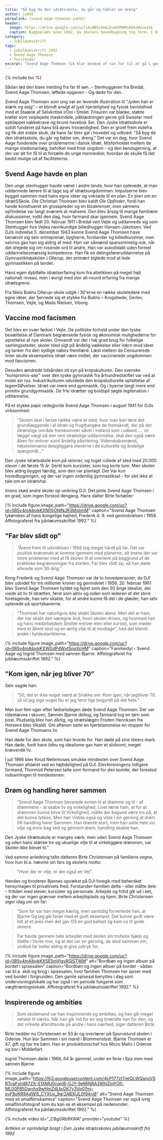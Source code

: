 ```yaml
---
title: "Så byg da den idrætsskole, du går og fabler om dreng"
author: jub92
permalink: /svend-aage-thomsen-jub92/
header:
  image: https://drive.google.com/uc?id=0B5v4mAibvkKXMHRVdU4zWUswa1E
  caption: Byggeplads anno 1942, da skolens hovedbygning tog form. I dag ville stilladsets opbygning give røde knopper hos Arbejdstilsynet.
category:
  - Jubilæumsskrift
tags:
  - jubilæumsskrift 1992
  - Svend Aage Thomsen
  - forstander
excerpt: "Svend Aage Thomsen fik klar besked af sin far til at gå i gang med projektet, Den Jyske Idrætsskole."
---
```


{% include toc %}

Sådan lød den klare melding fra far til søn. – Stenhuggeren fra Bredal, Svend Aage Thomsen, løftede opgaven - Og døde for den.

Svend Aage Thomsen som ung var en levende illustration til "Jyden han er stærk og sejg” – et blondt ansigt af jysk hjertelighed og fysisk bevidsthed med et Staænk af Selvkritisk irOni i Smilet. Frisuren var blanke, støbte krøller som velplejede maskindele, påklædningen gerne grå Sweater med opklappet nakkekrave og brune havebuk Ser. Den Jyske Idrætsskole er solidt funderet på hans blå øjnes troværdighed. Den er groet frem indefra og fik det sidste skub, da hans far blev gal i hovedet og udbrød: "Så byg da den idrætsskole, du går og fabler om, dreng." Det var en dag, hvor Svend Aage funderede over problemerne i dansk idræt. Misforholdet mellem de mange stadionanlæg, befolket med frisk ungdom - og den kendsgerning, at der var alt for få til at fortælle de unge mennesker, hvordan de skulle få det bedst mulige ud af faciliteterne.

## Svend Aage havde en plan

Den unge stenhugger havde været i andre lande, hvor han oplevede, at man uddannede lærere til at tage sig af idrætsungdommen. Impulserne blev bygget sammen med hans egne ideer og voksede til en plan. En plan om en idrætSSkole. Ole Christian Thomsen blev kaldt _Ole Opfinder_, fordi han havde konstrueret en grusspreder og en kloakrenser, men sønnens opfindelse var langt sværere at realisere. Den blev årsag til mange familiære diskussioner, indtil den dag, hvor farmand skar igennem. Svend Aage Thomsen blev født 20. februar 1911 i Bredal ved Vejle og uddannede sig som Stenhugger hos Vejles navnkundige billedhugger Hansen-Jakobsen. Ved DJIs indvielse 5. december 1943 kunne Svend Aage Thomsen have benævnt sig selv entreprenør, bygherre, forstander og billedkunstner, men selvros gav han sig aldrig af med. Han var såmænd sparsommelig nok, når det drejede sig om rosende ord til andre, Han var autodidakt uden formel uddannelsesmæssig kompetence. Han fik en delingsføreruddannelse på Gymnastikhøjskolen i Ollerup, der primært sigtede mod at lede gymnastikken på landet.

Hans egen dybtfølte idrætserfaring kom fra atletikken på meget højt nationalt niveau, men i øvrigt med stor all-round erfaring fra mange idrætsgrene.

Fra Niels Bukhs Ollerup-skole udgik i 30'erne en række skoleledere med egne ideer, der fjernede sig et stykke fra Bukhs – Krogshede, Gerlev, Thomsen, Vejle, og Mads Nielsen, Viborg.

## Vaccine mod facismen

Det blev en svær fødsel i Vejle. De politiske forhold under den tyske besættelse af Danmark begrænsede fysisk og økonomisk mulighederne for oprettelse af nye skoler. Omvendt var der i høj grad brug for folkelige samlingssteder, skoler med sigt på åndelig vækkelse eller Værn mod ideer og tanker fra den sydlige nabos fremfærd. Læst mellem de Censurerede linier skulle eksempelvis idræt være midlet, der vaccinerede ungdommen mod fascismen.

Desuden ændrede tidsånden sit syn på kropskulturen. Den svenske "kompromis-sejr" over den tyske gymnastik fra århundredskiftet var ved at miste sin rus. Industrikulturen udvidede den kropskulturelle opfattelse af legemSØvelser. Idræt var mere end gymnastik. Og i byerne langt mere end primitiv grundgymnastik. De frie idrætter og boldspil søgte legitimation i uddannelse.

På et stykke papir redegjorde Svend Aage Thomsen i august 1941 for DJIs virksomhed:

> "Skolen skal i første række være et sted, hvor man kan lære det grundlæggende i al idræt og frugtbargøre de fremskridt, der på det idrætslige område fremkommer såvel i indland som i udland. ... vil lægge vægt på den rent idrætslige uddannnelse, skal den også være åben for enhver sund åndelig påvirkning. Videnskabsmænd, højskolemænd delagtiggøre eleverne i de kulturelle og åndelige spørgsmål...”

Den Jyske Idrætsskole kom på skinner, og toget rullede af sted med 20.000 elever i de første 15 år. Dertil kom kursister, som tog korte ture. Men skolen blev aldrig bygget færdig, som den var planlagt. Det Var kun hovedbygningen, og der var ingen ordentlig gymnastiksal - for slet ikke at tale om en idrætshal.

Imens skød andre skoler op omkring DJI. Det pinte Svend Aage Thomsen i en grad, som ingen forstod dengang. Hans datter Birte fortæller:

{% include figure
    image_path="https://drive.google.com/uc?id=0B5v4mAibvkKXN05ONlNJR3MxbmM"
    caption="Svend Aage Thomsen lykønskes af hans kongelige højhed, Frederik d. 9. ved genindvielsen i 1958. Affotograferet fra jubilæumsskriftet 1992." %}

## "Far blev slidt op"

> "Årene frem til udvidelsen i 1958 tog meget hårdt på far. Det var psykisk krævende at komme igennem med planerne, alt imens der var store problemer med at få skolen til at overleve på baggrund af de praktiske begrænsninger fra starten. Far blev slidt op, så han døde allerede som 50-årig.”

Kong Frederik og Svend Aage Thomsen var de to hovedpersoner, da DJI blev udvidet for tre millioner kroner og genindviet i 1958. 20. februar 1961 blev Svend Aage Thomsen hyldet og fejret som den 50 årige idealist, der viede sit liv til idrætten, først som aktiv og siden som lederen af det store foretagende, han selv skabte, for at andre kunne få del i de glæder, han selv oplevede på sportsbanerne.

> "Thomsen har naturligvis ikke skabt Skolen alene. Men det er ham, der har skabt den særegne ånd, hvori skolen drives, og hvormed han og hans medarbejdere Smitter enhver elev eller kursist, som møder med et åbent sind og en ærlig vilje til at modtage", hed det blandt andet i hyldestartiklerne.

{% include figure
    image_path="https://drive.google.com/uc?id=0B5v4mAibvkKXWGdPdWxtSnpXcHM"
    caption="Familieidyl - Svend Aage og Ingrid Thomsen med sønnen Bjarne. Affotograferet fra jubilæumsskriftet 1992." %}

## "Kom igen, når jeg bliver 70”

Selv sagde han:

> "50, det er ikke noget værd at Snakke om. Kom igen, når jegbliver 70. så vil jeg sige noget Nu er jeg først lige begyndt på det hele."

Men kun fem uger efter fødselsdagen døde Svend Aage Thomsen. Der var ridestævne i skoven, Sønnen Bjarne deltog, og farmand tog en tørn som post. Pludselig blev han dårlig, og idrætslægen Froden Henriksen fra Horsens blev tilkaldt. Om aftenen satte en hjertelammelse en stopper for Svend Aage Thomsens liv.

Han døde for den skole, som han levede for. Han døde på sine ideers mark. Han døde, fordi hans ildhu og idealisme gav ham et slidsomt, meget krævende liv.

I juli 1966 blev Knud Nellemoses smukke mindesten over Svend Aage Thomsen afsløret ved en højtidelighed på DJI. Elevforeningens tidligere formand, Thormod Petersen talte som formand for den komite, der forestod indsamlingen til mindestenen:

## Drøm og handling hører sammen

> “Svend Aage Thomsen bevarede evnen til at drømme og til - af drømmene - at skabe liv og virkelighed. Livet lærte ham, at for at drømmen kunne blive til Virkelighed, måtte der bagved være tro på, at det kunne lykkes. Men han Vidste også og viste i sin gerning at drøm 09 handling hører Sammen. Han drømte stort, men han satte hele sin vilje og evne bag ved og gennem drøm. handling skabte han.

Den Jyske Idrætsskole er manges værk, men uden Svend Aage Thomsen og uden hans stærke tro og ukuelige vilje til at virkeliggøre drømmen, var Skolen ikke blevet til.”

Ved samme anledning talte datteren Birte Christensen på familiens vegne, hvor hun bl.a. nævnte sin fars og skolens motto:

> "Hvor der er vilje, er der også en Vej".

Hendes og broderen Bjarnes opvækst på DJI foregik med behersket hensyntagen til privatlivets fred. Forstander-familien delte - eller måtte dele – fritiden med elever, kursister og personale. Arbejde og fritid gik ud i eet, og der var ingen grænser mellem arbejdsplads og hjem. Birte Christensen siger idag om sin far:

> "Som far var han meget kærlig, men samtidig forventede han, at Bjarne Og jeg gik foran med et godt eksempel. Det kunne godt være lidt af et pres men det gav OS en god ballast og kom os til gode senere.

> Far havde gennem hele arbejdet med skolen sin trofaste hjælp og Støtte i Vores mor, og at det var en gerning, de stod sammen om, undlod far heller aldrig at give udtryk for.

{% include figure
    image_path="https://drive.google.com/uc?id=0B5v4mAibvkKXSE5mVlgyRGlSTWM"
    alt="Bordbøn og ingen albuer på bordet i spisesalen"
    caption="Bordbøn og ingen albuer på bordet - sådan var bl.a. skik og brug i spisesalen, hvor familien Thomsen her spiser med ved bordet i forgrunden. Den gamle spisesal benyttes i dag som undervisningslokale og har også i en periode fungeret som vægttræningslokale. Affotograferet fra jubilæumsskriftet 1992." %}

## Inspirerende og ambitiøs

> Som skolemand var han inspirerende og ambitiøs, og han gik meget seriøst til værks. Når han gik ind for en sag brændte han for den, og det virkede afsmittende på andre i hans nærhed, siger datteren Birte.

Birte hedder nu Christensen er 53 år og overlærer på Spurvelund skolen i Odense. Hun bor Sammen i sin mand i Blommenslyst. Bjarne Thomsen er 47, gift og har tre børn. Han er produktionschef hos Micro Matic i Odense og bor i Middelfart.

Ingrid Thomsen døde i 1968, 64 år gammel, under en ferie i Spa men med sønnen Bjarne.

{% include figure
    image_path="https://lh3.googleusercontent.com/4cP177ztTneQLWQwigVSRTcqFstj4R7ZX-S1XMU0cqnI6-GJY-9eMINRA28fhIZmYOfi-ML00P85Dwvhx9wHmZdLbrDK7y3Vq07mj-evF8oKR9AdWl5_CYXUx_9gr2ABXlJL0f94ni8"
    alt="Svend Aage Thomsen med sit smalfilmskamera"
    caption="Svend Aage Thomsen var også ivrig smalfilmsfotograf som du kan se et eksempel på nedenunder. Affotograferet fra jubilæumsskriftet 1992." %}

{% include video id="_CBgGRb9XWA" provider="youtube" %}

_Artiklen er oprindeligt bragt i Den Jyske Idrætsskoles jubilæumsskrift fra 1992_
